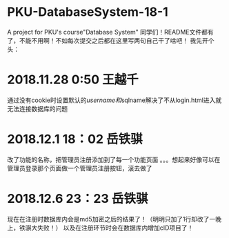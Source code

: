 # PKU-DatabaseSystem-18-1
A project for PKU's course"Database System"
同学们！README文件都有了，不能不用啊！不如每次提交之后都在这里写两句自己干了啥吧！
我先开个头：

# 2018.11.28 0:50 王越千
通过没有cookie时设置默认的$username和$sqlname解决了不从login.html进入就无法连接数据库的问题

# 2018.12.1 18：02 岳铁骐
改了功能的名称，把管理员注册添加到了每一个功能页面
。。。想起来好像可以在管理员登录那个页面做一个管理员注册按钮，滚去做了
# 2018.12.6 23：23 岳铁骐
现在在注册时数据库内会是md5加密之后的结果了！（明明只加了1行却改了一晚上，铁骐大失败！）
以及在注册环节时会在数据库内增加cID项目了！
